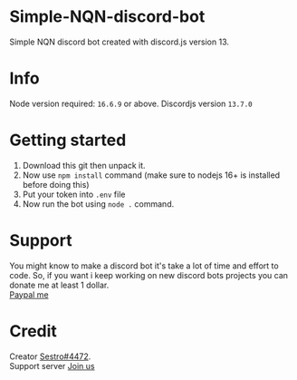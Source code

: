 # Simple-NQN-discord-bot
Simple NQN discord bot created with discord.js version 13.
# Info
Node version required: `16.6.9` or above.
Discordjs version `13.7.0`
# Getting started
1. Download this git then unpack it.
2. Now use `npm install` command (make sure to nodejs 16+ is installed before doing this)
3. Put your token into `.env` file
4. Now run the bot using `node .` command.
# Support
You might know to make a discord bot it's take a lot of time and effort to code. So, if you want i keep working on new discord bots projects you can donate me at least 1 dollar.<br/>
[Paypal me](https://paypal.me/sestro69)
# Credit
Creator [Sestro#4472](https://oddcoder.xyz/).<br/>
Support server [Join us](https://discord.gg/7KtdeePrHV)<br/>
